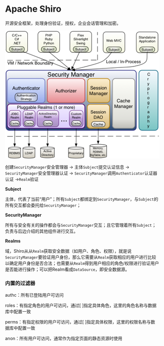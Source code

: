 # Apache Shiro

开源安全框架，处理身份验证，授权，企业会话管理和加密。

![shiro arch](pics/ShiroArchitecture.png)



创建`SecurityManager`安全管理器 -> 主体`Subject`提交认证信息 -> `SecurityManager`安全管理器认证 ->  `SecurityManager`调用`Authenticator`认证器认证 ->`Realm`验证

**Subject**

主体，代表了当前“用户”；所有`Subject`都绑定到`SecurityManager`，与`Subject`的所有交互都会委托给`SecurityManager`；

**SecurityManager**

所有与安全有关的操作都会与`SecurityManager`交互；且它管理着所有`Subject`；负责与后边介绍的其他组件进行交互。

**Realms**

域，Shiro从从`Realm`获取安全数据（如用户、角色、权限），就是说`SecurityManager`要验证用户身份，那么它需要从`Realm`获取相应的用户进行比较以确定用户身份是否合法；也需要从`Realm`得到用户相应的角色/权限进行验证用户是否能进行操作；可以把Realm看成`DataSource`，即安全数据源。



### 内置的过滤器

authc：所有已登陆用户可访问

roles：有指定角色的用户可访问，通过[ ]指定具体角色，这里的角色名称与数据库中配置一致

perms：有指定权限的用户可访问，通过[ ]指定具体权限，这里的权限名称与数据库中配置一致

anon：所有用户可访问，通常作为指定页面的静态资源时使用